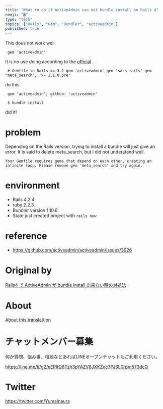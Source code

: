 ```yaml
---
title: "What to do if ActiveAdmin can not bundle install on Rails 4"
emoji: "🖥"
type: "tech"
topics: ["Rails", "Gem", "Bundler", "activeadmin"]
published: true
---
```


This does not work well.

     gem 'activeadmin' 

It is no use doing according to the [official](http://activeadmin.info/docs/documentation.html) .

     # Gemfile in Rails >= 3.1 gem 'activeadmin' gem 'sass-rails' gem "meta_search", '>= 1.1.0.pre' 

do this.

     gem 'activeadmin', github: 'activeadmin' 

     $ bundle install 

did it!

# problem 

Depending on the Rails version, trying to install a bundle will just give an error. It is said to delete meta\_search, but I did not understand well.

`Your Gemfile requires gems that depend on each other, creating an infinite loop. Please remove gem 'meta_search' and try again.`

 
# environment 

- Rails 4.2.4 
- ruby 2.2.3 
- Bundler version 1.10.6 
- State just created project with `rails new` 

# reference 

- https://github.com/activeadmin/activeadmin/issues/3926 


# Original by
[Rails4 で ActiveAdmin が bundle install 出来ない時の対処法](https://qiita.com/Yinaura/items/8f5213a80a7914facf8b)

# About

[About this translattion](https://qiita.com/YumaInaura/items/7f6fd1e9310a6816469a)








<!-- Update From Qiita API -->

# チャットメンバー募集


何か質問、悩み事、相談などあればLINEオープンチャットもご利用ください。

https://line.me/ti/g2/eEPltQ6Tzh3pYAZV8JXKZqc7PJ6L0rpm573dcQ





# Twitter


https://twitter.com/YumaInaura


<!-- Update From Qiita API -->


